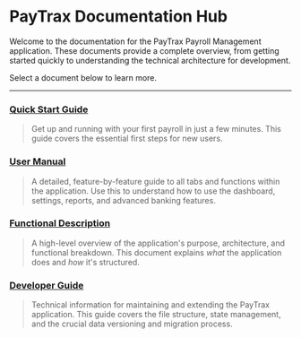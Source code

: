 # PayTrax Documentation Hub

Welcome to the documentation for the PayTrax Payroll Management application. These documents provide a complete overview, from getting started quickly to understanding the technical architecture for development.

Select a document below to learn more.

---

### [Quick Start Guide](./Quick-Start-Guide.md)
> Get up and running with your first payroll in just a few minutes. This guide covers the essential first steps for new users.

### [User Manual](./User-Manual.md)
> A detailed, feature-by-feature guide to all tabs and functions within the application. Use this to understand how to use the dashboard, settings, reports, and advanced banking features.

### [Functional Description](./Functional-Description.md)
> A high-level overview of the application's purpose, architecture, and functional breakdown. This document explains *what* the application does and *how* it's structured.

### [Developer Guide](./Developer-Guide.md)
> Technical information for maintaining and extending the PayTrax application. This guide covers the file structure, state management, and the crucial data versioning and migration process.